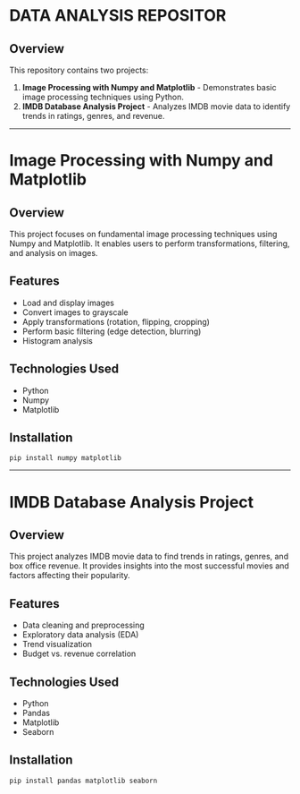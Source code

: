 <h1>DATA ANALYSIS REPOSITOR</h1>

<h2>Overview</h2>
<p>This repository contains two projects:</p>
<ol>
  <li><strong>Image Processing with Numpy and Matplotlib</strong> - Demonstrates basic image processing techniques using Python.</li>
  <li><strong>IMDB Database Analysis Project</strong> - Analyzes IMDB movie data to identify trends in ratings, genres, and revenue.</li>
</ol>

<hr>

<h1>Image Processing with Numpy and Matplotlib</h1>

<h2>Overview</h2>
<p>This project focuses on fundamental image processing techniques using Numpy and Matplotlib. It enables users to perform transformations, filtering, and analysis on images.</p>

<h2>Features</h2>
<ul>
  <li>Load and display images</li>
  <li>Convert images to grayscale</li>
  <li>Apply transformations (rotation, flipping, cropping)</li>
  <li>Perform basic filtering (edge detection, blurring)</li>
  <li>Histogram analysis</li>
</ul>

<h2>Technologies Used</h2>
<ul>
  <li>Python</li>
  <li>Numpy</li>
  <li>Matplotlib</li>
</ul>

<h2>Installation</h2>
<pre><code>pip install numpy matplotlib</code></pre>

<hr>

<h1>IMDB Database Analysis Project</h1>

<h2>Overview</h2>
<p>This project analyzes IMDB movie data to find trends in ratings, genres, and box office revenue. It provides insights into the most successful movies and factors affecting their popularity.</p>

<h2>Features</h2>
<ul>
  <li>Data cleaning and preprocessing</li>
  <li>Exploratory data analysis (EDA)</li>
  <li>Trend visualization</li>
  <li>Budget vs. revenue correlation</li>
</ul>

<h2>Technologies Used</h2>
<ul>
  <li>Python</li>
  <li>Pandas</li>
  <li>Matplotlib</li>
  <li>Seaborn</li>
</ul>

<h2>Installation</h2>
<pre><code>pip install pandas matplotlib seaborn</code></pre>
